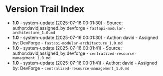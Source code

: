 # Version Trail Index

- **1.0** - system-update (2025-07-16 00:01:30) - Source: author:david,assigned_by:devforge - `fastapi-modular-architecture_1.0.md`
- **1.0** - system-update (2025-07-16 00:01:30) - Author: david - Assigned by: DevForge - `fastapi-modular-architecture_1.0.md`
- **1.0** - system-update (2025-07-16 00:01:41) - Source: author:david,assigned_by:devforge - `centralized-resource-management_1.0.md`
- **1.0** - system-update (2025-07-16 00:01:41) - Author: david - Assigned by: DevForge - `centralized-resource-management_1.0.md`
